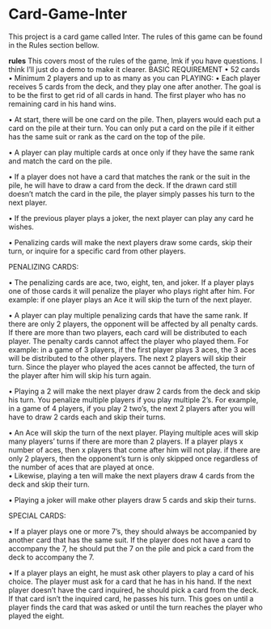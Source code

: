 # Card-Game-Inter
This project is a card game called Inter. The rules of this game can be found in the Rules section bellow.

**rules**
This covers most of the rules of the game, lmk if you have questions. I think I’ll just do a demo to make it clearer. 
BASIC REQUIREMENT
•	52 cards
•	Minimum 2 players and up to as many as you can
PLAYING:
•	Each player receives 5 cards from the deck, and they play one after another. The goal is to be the first to get rid of all cards in hand. The first player who has no remaining card in his hand wins.

•	At start, there will be one card on the pile. Then, players would each put a card on the pile at their turn. You can only put a card on the pile if it either has the same suit or rank as the card on the top of the pile. 

•	A player can play multiple cards at once only if they have the same rank and match the card on the pile.  

•	If a player does not have a card that matches the rank or the suit in the pile, he will have to draw a card from the deck. If the drawn card still doesn’t match the card in the pile, the player simply passes his turn to the next player.

•	If the previous player plays a joker, the next player can play any card he wishes. 

•	Penalizing cards will make the next players draw some cards, skip their turn, or inquire for a specific card from other players.

PENALIZING CARDS:

•	The penalizing cards are ace, two, eight, ten, and joker. If a player plays one of those cards it will penalize the player who plays right after him. For example: if one player plays an Ace it will skip the turn of the next player. 

•	A player can play multiple penalizing cards that have the same rank. If there are only 2 players, the opponent will be affected by all penalty cards. If there are more than 
two players, each card will be distributed to each player. The penalty cards cannot affect the player who played them. For example: in a game of 3 players, if the first player plays 3 aces, the 3 aces will be distributed to the other players. The next 2 players will skip their turn. Since the player who played the aces cannot be affected, the turn of the player after him will skip his turn again.

•	Playing a 2 will make the next player draw 2 cards from the deck and skip his turn. You penalize multiple players if you play multiple 2’s. For example, in a game of 4 players, if you play 2 two’s, the next 2 players after you will have to draw 2 cards each and skip their turns. 

•	An Ace will skip the turn of the next player. Playing multiple aces will skip many players’ turns if there are more than 2 players. If a player plays x number of aces, then x players that come after him will not play. if there are only 2 players, then the opponent’s turn is only skipped once regardless of the number of aces that are played at once.  
•	Likewise, playing a ten will make the next players draw 4 cards from the deck and skip their turn. 

•	Playing a joker will make other players draw 5 cards and skip their turns. 


SPECIAL CARDS:

•	If a player plays one or more 7’s, they should always be accompanied by another card that has the same suit. If the player does not have a card to accompany the 7, he should put the 7 on the pile and pick a card from the deck to accompany the 7. 

•	If a player plays an eight, he must ask other players to play a card of his choice. The player must ask for a card that he has in his hand. If the next player doesn’t have the card inquired, he should pick a card from the deck. If that card isn’t the inquired card, he passes his turn. This goes on until a player finds the card that was asked or until the turn reaches the player who played the eight. 
